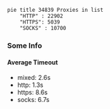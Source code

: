 
```mermaid
pie title 34839 Proxies in list
    "HTTP" : 22902
    "HTTPS": 5039
    "SOCKS" : 10700
```

### Some Info
#### Average Timeout

- mixed: 2.6s
- http: 1.3s
- https: 8.6s
- socks: 6.7s